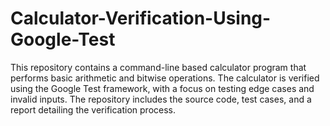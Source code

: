 # Calculator-Verification-Using-Google-Test
This repository contains a command-line based calculator program that performs basic arithmetic and bitwise operations. The calculator is verified using the Google Test framework, with a focus on testing edge cases and invalid inputs. The repository includes the source code, test cases, and a report detailing the verification process.

